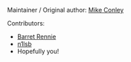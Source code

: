 Maintainer / Original author: [Mike Conley](https://github.com/mikeconley/)

Contributors:
* [Barret Rennie](https://github.com/brennie)
* [n1lsb](https://github.com/n1lsb)
* Hopefully you!

